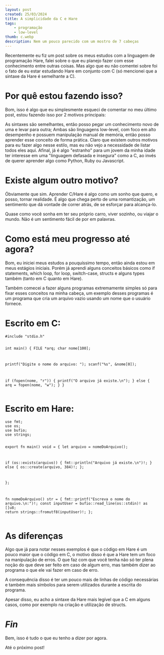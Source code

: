 ```yaml
---
layout: post
created: 25/03/2024
title: A simplicidade da C e Hare
tags:
    - programação
    - low-level
thumb: c.webp
description: Nem um pouco parecido com um mostro de 7 cabeças
---
```

<p>Recentemente eu fiz um post sobre os meus estudos com a linguagem de
programação Hare, falei sobre o que eu planejo fazer com esse conhecimento
entre outras coisas. Mas algo que eu não comentei sobre foi o fato de eu estar
estudando Hare em conjunto com C (só mencionei que a sintaxe da Hare é
semelhante a C).</p> <h1>Por quê estou fazendo isso?</h1> <p>Bom, isso é algo
que eu simplesmente esqueci de comentar no meu último post, estou fazendo isso
por 2 motivos principais:</p> <p>As sintaxes são semelhantes, então posso pegar
um conhecimento novo de uma e levar para outra; Ambas são linguagens low-level,
com foco em alto desempenho e possuem manipulação manual de memória, então
posso aprender esse conceito de forma prática. Claro que existem outros motivos
para eu fazer algo nesse estilo, mas eu não vejo a necessidade de listar todos
eles aqui. Afinal, já é algo "estranho" para um jovem da minha idade ter
interesse em uma "linguagem defasada e insegura" como a C, ao invés de querer
aprender algo como Python, Ruby ou Javascript.</p> <h1>Existe algum outro
  motivo?</h1> <p>Óbviamente que sim. Aprender C/Hare é algo como um sonho que
quero, e posso, tornar realidade. É algo que chega perto de uma romantização,
um sentimento que dá vontade de correr atrás, de se esforçar para
alcança-lo.</p> <p>Quase como você sonha em ter seu próprio carro, viver
sozinho, ou viajar o mundo. Não é um sentimento fácil de por em palavras.</p>
<h1>Como está meu progresso até agora?</h1> <p>Bom, eu iniciei meus estudos a
pouquíssimo tempo, então ainda estou em meus estágios iniciais. Porém já
aprendi alguns conceitos básicos como if statements, which loop, for loop,
switch-case, structs e alguns types também (tanto em C quanto em Hare).</p>
<p>Também comecei a fazer alguns programas extremamente simples só para fixar
esses conceitos na minha cabeça, um exemplo desses programas é um programa que
cria um arquivo vazio usando um nome que o usuário fornece.</p>
<h1>Escrito em C:</h1>
<pre><code class="line-numbers language-c">#include "stdio.h"

int main()
{
  FILE *arq;
  char nome[100];

  printf("Digite o nome do arquivo: ");
  scanf("%s", &amp;nome[0]);

  if (fopen(nome, "r"))
  {
   printf("O arquivo já existe.\n");
  }
  else
  {
   arq = fopen(nome, "w");
 }
}
</code></pre>
<h1>Escrito em Hare:</h1>
<pre><code class="line-numbers language-rust">use fmt;
use os;
use bufio;
use strings;

export fn main() void = {
let arquivo = nomeDoArquivo();

 if (os::exists(arquivo)) {
   fmt::println("Arquivo já existe.\n")!;
 } else {
   os::create(arquivo, 384)!;
 };

};

fn nomeDoArquivo() str = {
  fmt::printf("Escreva o nome do arquivo.\n:")!;
  const inputUser = bufio::read_line(os::stdin)! as []u8;
  return strings::fromutf8(inputUser)!;
};
</code></pre>
<h1>As diferenças</h1> <p>Algo que já para notar nesses exemplos é que o código
em Hare é um pouco maior que o código em C, o motivo disso é que a Hare tem um
foco na manipulação de erros. O que faz com que você tenha não só ter plena
noção do que deve ser feito em caso de algum erro, mas também dizer ao programa
o que ele vai fazer em caso de erro.</p> <p>A consequência disso é ter um pouco
mais de linhas de código necessárias e também mais símbolos para serem
utilizados durante a escrita do programa.</p> <p>Apesar disso, eu acho a
sintaxe da Hare mais legível que a C em alguns casos, como por exemplo na
criação e utilização de structs.</p> <h1><em>Fin</em></h1> <p>Bem, isso é tudo
o que eu tenho a dizer por agora.</p> <p>Até o próximo post!</p>

